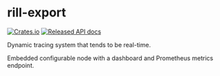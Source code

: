 # rill-export

[![Crates.io][crates-badge]][crates-url]
[![Released API docs][docs-badge]][docs-url]

[crates-badge]: https://img.shields.io/crates/v/rill-export.svg
[crates-url]: https://crates.io/crates/rill-export
[docs-badge]: https://docs.rs/rill-export/badge.svg
[docs-url]: https://docs.rs/rill-export

Dynamic tracing system that tends to be real-time.

Embedded configurable node with a dashboard and Prometheus metrics endpoint.
